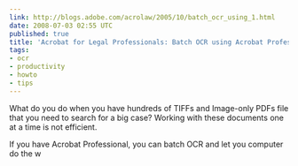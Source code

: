 ```yaml
---
link: http://blogs.adobe.com/acrolaw/2005/10/batch_ocr_using_1.html
date: 2008-07-03 02:55 UTC
published: true
title: 'Acrobat for Legal Professionals: Batch OCR using Acrobat Professional'
tags:
- ocr
- productivity
- howto
- tips
---
```


What do you do when you have hundreds of TIFFs and Image-only PDFs file that you need to search for a big case? Working with these documents one at a time is not efficient.

If you have Acrobat Professional, you can batch OCR and let you computer do the w
